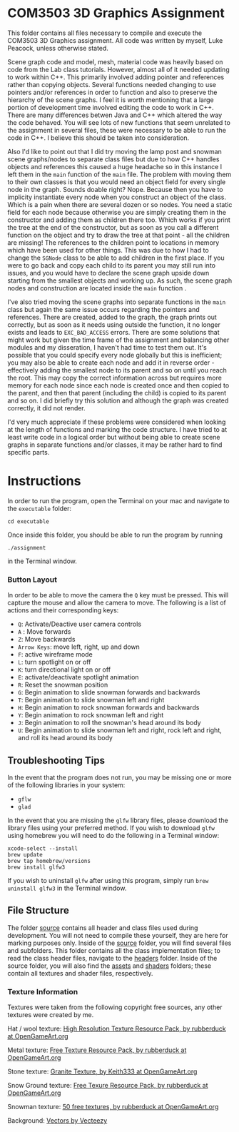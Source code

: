 # COM3503 3D Graphics Assignment
This folder contains all files necessary to compile and execute the COM3503 3D Graphics assignment. All code was written by myself, Luke Peacock, unless otherwise stated.

Scene graph code and model, mesh, material code was heavily based on code from the Lab class tutorials. However, almost all of it needed updating to work within C++. This primarily involved adding pointer and references rather than copying objects. Several functions needed changing to use pointers and/or references in order to function and also to preserve the hierarchy of the scene graphs. I feel it is worth mentioning that a large portion of development time involved editing the code to work in C++. There are many differences betwen Java and C++ which altered the way the code behaved. You will see lots of new functions that seem unrelated to the assignment in several files, these were necessary to be able to run the code in C++. I believe this should be taken into consideration.

Also I'd like to point out that I did try moving the lamp post and snowman scene graphs/nodes to separate class files but due to how C++ handles objects and references this caused a huge headache so in this instance I left them in the `main` function of the `main` file. The problem with moving them to their own classes is that you would need an object field for every single node in the graph. Sounds doable right? Nope. Because then you have to implicity instantiate every node when you construct an object of the class. Which is a pain when there are several dozen or so nodes. You need a static field for each node because otherwise you are simply creating them in the constructor and adding them as children there too. Which works if you print the tree at the end of the constructor, but as soon as you call a different function on the object and try to draw the tree at that point - all the children are missing! The references to the children point to locations in memory which have been used for other things. This was due to how I had to change the `SGNode` class to be able to add children in the first place. If you were to go back and copy each child to its parent you may still run into issues, and you would have to declare the scene graph upside down starting from the smallest objects and working up. As such, the scene graph nodes and construction are located inside the `main` function . 

I've also tried moving the scene graphs into separate functions in the `main` class but again the same issue occurs regarding the pointers and references. There are created, added to the graph, the graph prints out correctly, but as soon as it needs using outside the function, it no longer exists and leads to `EXC_BAD_ACCESS` errors. There are some solutions that might work but given the time frame of the assignment and balancing other modules and my disseration, I haven't had time to test them out. It's possible that you could specify every node globally but this is inefficient; you may also be able to create each node and add it in reverse order - effectively adding the smallest node to its parent and so on until you reach the root. This may copy the correct information across but requires more memory for each node since each node is created once and then copied to the parent, and then that parent (including the child) is copied to its parent and so on.  I did briefly try this solution and although the graph was created correctly, it did not render.

I'd very much appreciate if these problems were considered when looking at the length of functions and marking the code structure. I have tried to at least write code in a logical order but without being able to create scene graphs in separate functions and/or classes, it may be rather hard to find specific parts.

# Instructions 
In order to run the program, open the Terminal on your mac and navigate to the `executable` folder:

`cd executable`

Once inside this folder, you should be able to run the program by running 

`./assignment` 

in the Terminal window.


### Button Layout 
In order to be able to move the camera the `Q` key must be pressed. This will capture the mouse and allow the camera to move. The following is a list of actions and their corresponding keys:


- `Q`: Activate/Deactive user camera controls
- `A` : Move forwards
- `Z`: Move backwards
- `Arrow Keys`: move left, right, up and down
- `F`: active wireframe mode 
- `L`: turn spotlight on or off
- `K`: turn directional light on or off
- `E`: activate/deactivate spotlight animation
- `R`: Reset the snowman position
- `G`: Begin animation to slide snowman forwards and backwards
- `T`: Begin animation to slide snowman left and right
- `H`: Begin animation to rock snowman forwards and backwards
- `Y`: Begin animation to rock snowman left and right 
- `J`: Begin animation to roll the snowman's head around its body
- `U`: Begin animation to slide snowman left and right, rock  left and right, and roll its head around its body



## Troubleshooting Tips
 In the event that the program does not run, you may be missing one or more of the following libraries in your system:

- `gflw`
- `glad`


In the event that you are missing the `glfw` library files, please download the library files using your preferred method. If you wish to download `glfw` using homebrew you will need to do the following in a Terminal window:
```
xcode-select --install
brew update
brew tap homebrew/versions
brew install glfw3
```

If you wish to uninstall `glfw` after using this program, simply run `brew uninstall glfw3` in the Terminal window.

## File Structure
The folder [source](source) contains all header and class files used during development. You will not need to compile these yourself, they are here for marking purposes only. Inside of the [source](source) folder, you will find several files and subfolders. This folder contains all the class implementation files; to read the class header files, navigate to the [headers](source/headers) folder. Inside of the source folder, you will also find the [assets](source/assets) and [shaders](source/shaders) folders; these contain all textures and shader files, respectively.

### Texture Information
Textures were taken from the following copyright free sources, any other textures were created by me.

Hat / wool texture:
[High Resolution Texture Resource Pack, by rubberduck at OpenGameArt.org](https://opengameart.org/content/huge-texture-resource-pack-part-1)

Metal texture:
[Free Texture Resource Pack, by rubberduck at OpenGameArt.org](https://opengameart.org/content/free-texture-resource-pack-metal-and-other)

Stone texture: 
[Granite Texture, by Keith333 at OpenGameArt.org](https://opengameart.org/content/granite-texture-gray-and-white-seamless-texture-with-normalmap-0)

Snow Ground texture: 
[Free Texure Resource Pack, by rubberduck at OpenGameArt.org](https://opengameart.org/content/free-texture-resource-pack-wood-structure-walls-and-textile)

Snowman texture:
[50 free textures, by rubberduck at OpenGameArt.org](https://opengameart.org/content/50-free-textures-3)

Background:
[Vectors by Vecteezy](https://www.vecteezy.com/vector-art/430450-seamless-background-with-trees-and-snow)

